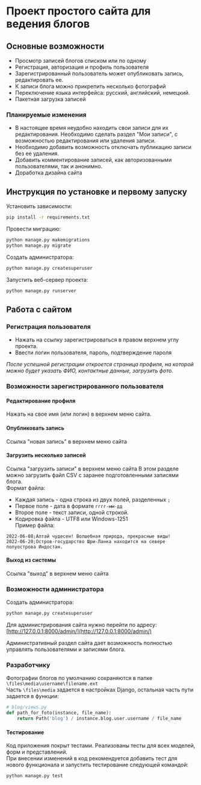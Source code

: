 Проект простого сайта для ведения блогов
========================================

Основные возможности
--------------------

* Просмотр записей блогов списком или по одному
* Регистрация, авторизация и профиль пользователя
* Зарегистрированный пользователь может опубликовать запись, редактировать ее.
* К записи блога можно прикрепить несколько фотографий
* Переключение языка интерфейса: русский, английский, немецкий.
* Пакетная загрузка записей

### Планируемые изменения

* В настоящее время неудобно находить свои записи для их редактирования. Необходимо сделать раздел "Мои записи", с возможностью редактирования или удаления записи.
* Необходимо добавить возможность отключать публикацию записи без ее удаления.
* Добавить комментирование записей, как авторизованными пользователями, так и анонимно.
* Доработка дизайна сайта

Инструкция по установке и первому запуску 
-----------------------------------------
Установить зависимости:

```bash
pip install -r requirements.txt
```

Провести миграцию:

```bash
python manage.py makemigrations
python manage.py migrate
```

Создать администратора:

```bash
python manage.py createsuperuser
```

Запустить веб-сервер проекта:

```bash
python manage.py runserver
```

Работа с сайтом
---------------

### Регистрация пользователя
* Нажать на ссылку зарегистрироваться в правом верхнем углу проекта.
* Ввести логин пользователя, пароль, подтверждение пароля  

*После успешной регистрации откроется страница профиля, на которой можно будет указать ФИО, контактные данные, загрузить фото.*

### Возможности зарегистрированного пользователя

#### Редактирование профиля
Нажать на свое имя (или логин) в верхнем меню сайта.

#### Опубликовать запись
Ссылка "новая запись" в верхнем меню сайта

#### Загрузить несколько записей
Ссылка "загрузить записи" в верхнем меню сайта
В этом разделе можно загрузить файл CSV с заранее подготовленными записями блога.  
Формат файла:  
* Каждая запись - одна строка из двух полей, разделенных `;`  
* Первое поле - дата в формате `гггг-мм-дд`  
* Второе поле - текст записи, одной строкой.  
* Кодировка файла - UTF8 или Windows-1251  
Пример файла:

```text
2022-06-08;Алтай чудесен! Волшебная природа, прекрасные виды!
2022-06-20;Остров-государство Шри-Ланка находится на севере полуострова Индостан.

```

#### Выход из системы
Ссылка "выход" в верхнем меню сайта

### Возможности администратора

Создать администратора:

```bash
python manage.py createsuperuser
```
Для администрирования сайта нужно перейти по адресу:  
[http://127.0.0.1:8000/admin/](http://127.0.0.1:8000/admin/)

Административный раздел сайта дает возможность полностью управлять пользователями и записями блога.

### Разработчику

Фотографии блогов по умолчанию сохраняются в папке `\files\media\username\filename.ext`  
Часть `\files\media` задается в настройках Django, остальная часть пути задается в функции:
```python
# blog/views.py
def path_for_foto(instance, file_name):
    return Path('blog') / instance.blog.user.username / file_name
```

#### Тестирование
Код приложения покрыт тестами. Реализованы тесты для всех моделей, форм и представлений.  
При внесении изменений в код рекомендуется добавить тест для нового функционала и запустить тестирование следующей командой:  
```commandline
python manage.py test
```
